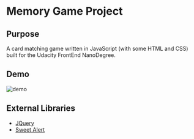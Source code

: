# Memory Game Project

## Purpose

A card matching game written in JavaScript (with some HTML and CSS) built for the Udacity FrontEnd NanoDegree. 

## Demo 
![demo](game.gif)

## External Libraries

* [JQuery](https://jquery.com)
* [Sweet Alert](https://sweetalert.js.org/guides/)


